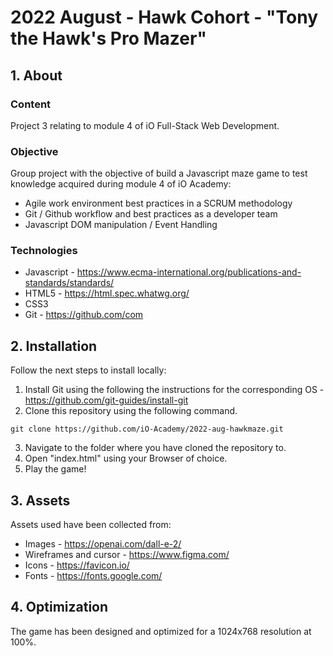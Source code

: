 # 2022 August  - Hawk Cohort - "Tony the Hawk's Pro Mazer"
## 1. About
### Content
Project 3 relating to module 4 of iO Full-Stack Web Development.
### Objective
Group project with the objective of build a Javascript maze game to test knowledge acquired during module 4 of iO Academy:
+ Agile work environment best practices in a SCRUM methodology
+ Git / Github workflow and best practices as a developer team
+ Javascript DOM manipulation / Event Handling
### Technologies
+ Javascript - https://www.ecma-international.org/publications-and-standards/standards/
+ HTML5 - https://html.spec.whatwg.org/
+ CSS3
+ Git - https://github.com/com
## 2. Installation
Follow the next steps to install locally:
1. Install Git using the following the instructions for the corresponding OS - https://github.com/git-guides/install-git
2. Clone this repository using the following command.
```
git clone https://github.com/iO-Academy/2022-aug-hawkmaze.git
```
3. Navigate to the folder where you have cloned the repository to.
4. Open "index.html" using your Browser of choice.
5. Play the game!
## 3. Assets
Assets used have been collected from:
+ Images - https://openai.com/dall-e-2/
+ Wireframes and cursor - https://www.figma.com/
+ Icons - https://favicon.io/
+ Fonts  - https://fonts.google.com/
## 4. Optimization
The game has been designed and optimized for a 1024x768 resolution at 100%.